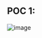 
## POC 1: 

![image](https://github.com/user-attachments/assets/56642961-bedd-4539-aae9-abc30ed500ea)
